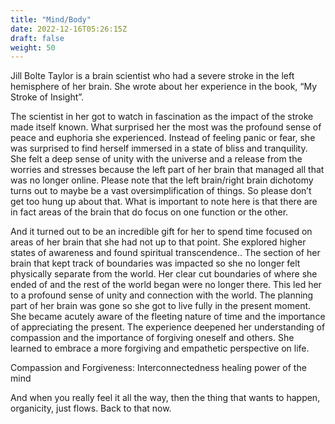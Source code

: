```yaml
---
title: "Mind/Body"
date: 2022-12-16T05:26:15Z
draft: false
weight: 50
---
```

Jill Bolte Taylor is a brain scientist who had a severe stroke in the left hemisphere of her brain. She wrote about her experience in the book, “My Stroke of Insight”.

The scientist in her got to watch in fascination as the impact of the stroke made itself known. What surprised her the most was the profound sense of peace and euphoria she experienced. Instead of feeling panic or fear, she was surprised to find herself immersed in a state of bliss and tranquility. She felt a deep sense of unity with the universe and a release from the worries and stresses because the left part of her brain that managed all that was no longer online.  Please note that the left brain/right brain dichotomy turns out to maybe be a vast oversimplification of things. So please don’t get too hung up about that. What is important to note here is that there are in fact areas of the brain that do focus on one function or the other.

And it turned out to be an incredible gift for her to spend time focused on areas of her brain that she had not up to that point. She explored higher states of awareness and found spiritual transcendence.. The section of her brain that kept track of boundaries was impacted so she no longer felt physically separate from the world. Her clear cut boundaries of where she ended of and the rest of the world began were no longer there. This led her to a profound sense of unity and connection with the world. The planning part of her brain was gone so she got to live fully in the present moment.  She became acutely aware of the fleeting nature of time and the importance of appreciating the present. The experience deepened her understanding of compassion and the importance of forgiving oneself and others. She learned to embrace a more forgiving and empathetic perspective on life.


Compassion and Forgiveness: 
Interconnectedness
healing power of the mind

And when you really feel it all the way, then the thing that wants to happen, organicity, just flows. Back to that now.